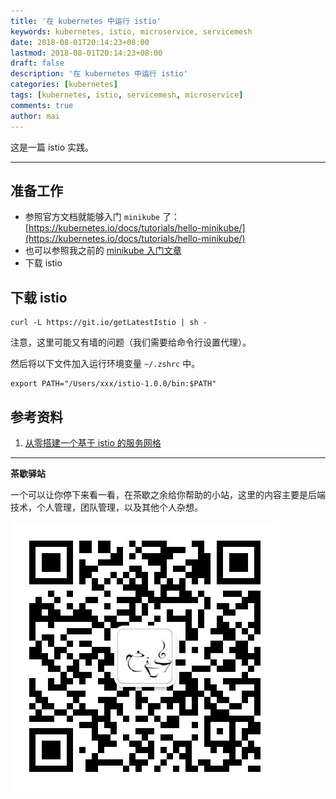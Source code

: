 ```yaml
---
title: '在 kubernetes 中运行 istio'
keywords: kubernetes, istio, microservice, servicemesh
date: 2018-08-01T20:14:23+08:00
lastmod: 2018-08-01T20:14:23+08:00
draft: false
description: '在 kubernetes 中运行 istio'
categories: [kubernetes]
tags: [kubernetes, istio, servicemesh, microservice]
comments: true
author: mai
---
```


这是一篇 istio 实践。

----

## 准备工作

- 参照官方文档就能够入门 `minikube` 了：[https://kubernetes.io/docs/tutorials/hello-minikube/](https://kubernetes.io/docs/tutorials/hello-minikube/)
- 也可以参照我之前的 [minikube 入门文章](https://maiyang.me/post/2018-07-31-minikube-guide-in-mac/)
- 下载 istio

## 下载 istio

```shell
curl -L https://git.io/getLatestIstio | sh -
```

注意，这里可能又有墙的问题（我们需要给命令行设置代理）。

然后将以下文件加入运行环境变量 `~/.zshrc` 中。

```shell
export PATH="/Users/xxx/istio-1.0.0/bin:$PATH"
```



## 参考资料

1. [从零搭建一个基于 istio 的服务网格](http://emacoo.cn/devops/istio-tutorial/)

----

**茶歇驿站**

一个可以让你停下来看一看，在茶歇之余给你帮助的小站，这里的内容主要是后端技术，个人管理，团队管理，以及其他个人杂想。

![茶歇驿站二维码](https://raw.githubusercontent.com/yangwenmai/maiyang.me/master/blog/tech_tea.jpg)
